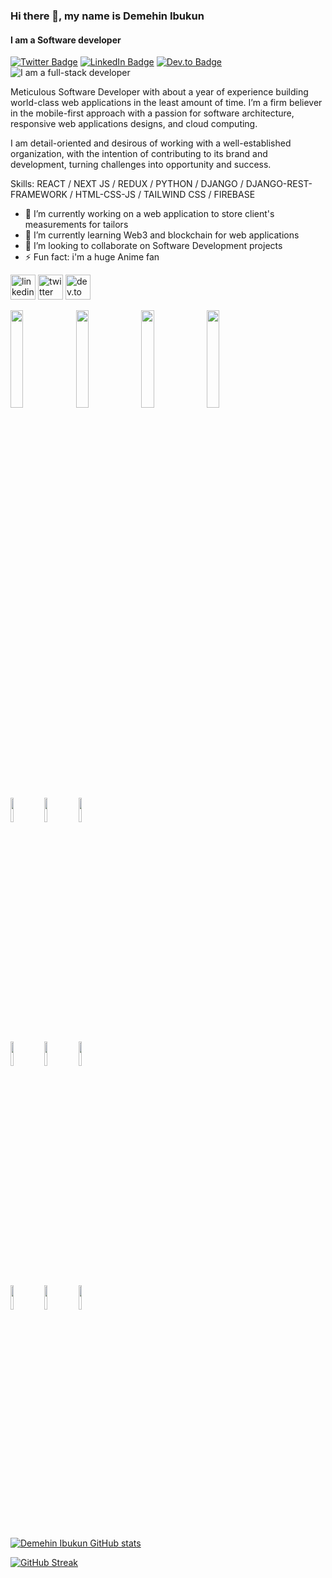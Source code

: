 ### Hi there 👋, my name is Demehin Ibukun
#### I am a Software developer
[![Twitter Badge](https://img.shields.io/badge/Twitter-Profile-informational?style=flat&logo=twitter&logoColor=white&color=1CA2F1)](https://twitter.com/hokage_demehin)
[![LinkedIn Badge](https://img.shields.io/badge/LinkedIn-Profile-informational?style=flat&logo=linkedin&logoColor=white&color=0D76A8)](https://www.linkedin.com/in/demehin-ibukun/)
[![Dev.to Badge](https://img.shields.io/badge/Dev-Profile-information?style=flat&logo=devdotto&logoColor=white&color=black)](https://dev.to/hokagedemehin)
![I am a full-stack developer](https://pbs.twimg.com/profile_banners/76529602/1599815659/1080x360)

Meticulous Software Developer with about a year of experience building world-class web applications in the least amount of time. I’m a firm believer in the mobile-first approach with a passion for software architecture, responsive web applications designs, and cloud computing. 

I am detail-oriented and desirous of working with a well-established organization, with the intention of contributing to its brand and development, turning challenges into opportunity and success.

Skills: REACT / NEXT JS / REDUX / PYTHON / DJANGO / DJANGO-REST-FRAMEWORK / HTML-CSS-JS / TAILWIND CSS / FIREBASE

- 🔭 I’m currently working on a web application to store client's measurements for tailors
- 🌱 I’m currently learning Web3 and blockchain for web applications
- 👯 I’m looking to collaborate on Software Development projects 
- ⚡ Fun fact: i'm a huge Anime fan 


[<img src='https://image.similarpng.com/very-thumbnail/2021/01/Illustration-of-Linkedin-icon-on-transparent-background-PNG.png' alt='linkedin' height='40'>](https://www.linkedin.com/in/demehin-ibukun/)  [<img src='https://assets.stickpng.com/images/580b57fcd9996e24bc43c53e.png' alt='twitter' height='40'>](https://twitter.com/hokage_demehin)   [<img src='https://cdn.icon-icons.com/icons2/2248/PNG/512/dev_to_icon_136699.png' alt='dev.to' height='40'>](https://dev.to/hokagedemehin)  

 
 <p>
   <code><img width="20%" src="https://www.vectorlogo.zone/logos/python/python-ar21.svg"></code>
  <code><img width="20%" src="https://www.vectorlogo.zone/logos/numpy/numpy-ar21.svg"></code>
  <code><img width="20%" src="https://www.vectorlogo.zone/logos/pytorch/pytorch-ar21.svg"></code>
   <code><img width="20%" src="https://www.vectorlogo.zone/logos/pytorch/pytorch-ar21.svg"></code>

  <br />
  <code><img width="10%" src="https://www.vectorlogo.zone/logos/tensorflow/tensorflow-ar21.svg"></code>
  <code><img width="10%" src="https://www.vectorlogo.zone/logos/jupyter/jupyter-ar21.svg"></code>
  <code><img width="10%" src="https://www.vectorlogo.zone/logos/json/json-ar21.svg"></code>
  <br />
  <code><img width="10%" src="https://www.vectorlogo.zone/logos/mysql/mysql-ar21.svg"></code>
  <code><img width="10%" src="https://www.vectorlogo.zone/logos/google_cloud/google_cloud-ar21.svg"></code>
  <code><img width="10%" src="https://www.vectorlogo.zone/logos/docker/docker-ar21.svg"></code>
  <br />
  <code><img width="10%" src="https://www.vectorlogo.zone/logos/git-scm/git-scm-ar21.svg"></code>
  <code><img width="10%" src="https://www.vectorlogo.zone/logos/github/github-ar21.svg"></code>
  <code><img width="10%" src="https://www.vectorlogo.zone/logos/visualstudio_code/visualstudio_code-ar21.svg"></code>
 <a>
 </p>
 
[![Demehin Ibukun GitHub stats](https://github-readme-stats.vercel.app/api?username=hokagedemehin&show_icons=true&theme=radical)](https://github.com/anuraghazra/github-readme-stats)
 
[![GitHub Streak](https://github-readme-streak-stats.herokuapp.com?user=hokagedemehin&theme=dark&date_format=M%20j%5B%2C%20Y%5D)](https://git.io/streak-stats)
 



<!--
**hokagedemehin/hokagedemehin** is a ✨ _special_ ✨ repository because its `README.md` (this file) appears on your GitHub profile.
 [<img src='https://cdn.jsdelivr.net/npm/simple-icons@3.0.1/icons/devdotto.svg' alt='dev.to' height='30'>](https://dev.to/hokagedemehin)  
<img width="50%" align="right" alt="Demehin's github stats" src="https://github-readme-stats.vercel.app/api?username=hokagedemehin&show_icons=true&theme=radical" />
[![Demehin Ibukun GitHub stats](https://github-readme-stats.vercel.app/api?username=hokagedemehin&show_icons=true&theme=radical)](https://github.com/anuraghazra/github-readme-stats)
[![GitHub Streak](https://github-readme-streak-stats.herokuapp.com?user=hokagedemehin&theme=dark&date_format=M%20j%5B%2C%20Y%5D)](https://git.io/streak-stats)
[![Top Langs](https://github-readme-stats.vercel.app/api/top-langs/?username=hokagedemehin)](https://github.com/anuraghazra/github-readme-stats)
[![willianrod's wakatime stats](https://github-readme-stats.vercel.app/api/wakatime?username=hokagedemehin)](https://github.com/anuraghazra/github-readme-stats)

<img width="100%" alt="Demehin's github stats" src="https://github-readme-stats.vercel.app/api?username=hokagedemehin&show_icons=true&theme=radical" />

<img width="100%" alt="Demehin's github streak" src="https://github-readme-streak-stats.herokuapp.com?user=hokagedemehin&theme=dark&date_format=M%20j%5B%2C%20Y%5D)" />
Here are some ideas to get you started:

- 🔭 I’m currently working on ...
- 🌱 I’m currently learning ...
- 👯 I’m looking to collaborate on ...
- 🤔 I’m looking for help with ...
- 💬 Ask me about ...
- 📫 How to reach me: ...
- 😄 Pronouns: ...
- ⚡ Fun fact: ...
-->
